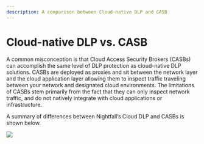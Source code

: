 ```yaml
---
description: A comparison between Cloud-native DLP and CASB
---
```


# Cloud-native DLP vs. CASB

A common misconception is that Cloud Access Security Brokers (CASBs) can accomplish the same level of DLP protection as cloud-native DLP solutions. CASBs are deployed as proxies and sit between the network layer and the cloud application layer allowing them to inspect traffic traveling between your network and designated cloud environments. The limitations of CASBs stem primarily from the fact that they can only inspect network traffic, and do not natively integrate with cloud applications or infrastructure.

A summary of differences between Nightfall’s Cloud DLP and CASBs is shown below.

![](https://lh6.googleusercontent.com/GGk2oR8D6fR4qg3e7mWaRMQAb9xUA8r55kkL74zZ0f7IO4z-7aoetjKNMmzVL4g0s4eQ5Xa24-7agc7vYhB40j2XuchNfbuPuWB7oXWjAeW9j5OzJxxNwjQukbLHUsSkPYlpbDJ1)
